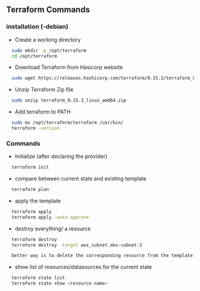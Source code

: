 
## Terraform Commands
### installation (-debian)
- Create a working directory
```bash
  sudo mkdir -p /opt/terraform
  cd /opt/terraform 
```
- Download Terraform from Hasicorp website
```bash
  sudo wget https://releases.hashicorp.com/terraform/0.15.3/terraform_0.15.3_linux_amd64.zip
```

- Unzip Terraform Zip file
```bash
  sudo unzip terraform_0.15.3_linux_amd64.zip
```

- Add terraform to PATH
```bash
  sudo mv /opt/terraform/terraform /usr/bin/
  terraform -version
```
### Commands
- Initialize (after declaring the provider)

```bash
  terraform init
```
- compare between current state and existing template
```bash
  terraform plan
```    
- apply the template 

```bash
  terraform apply
  terraform apply -auto-approve
```
- destroy everything/ a resource 

```bash
  terraform destroy
  terraform destroy -target aws_subnet.dev-subnet-2

  better way is to delete the corresponding resource from the template and apply Terraform config file
```
- show list of resources/datasources for the current state

```bash
  terraform state list
  terraform state show <resource name>
```
